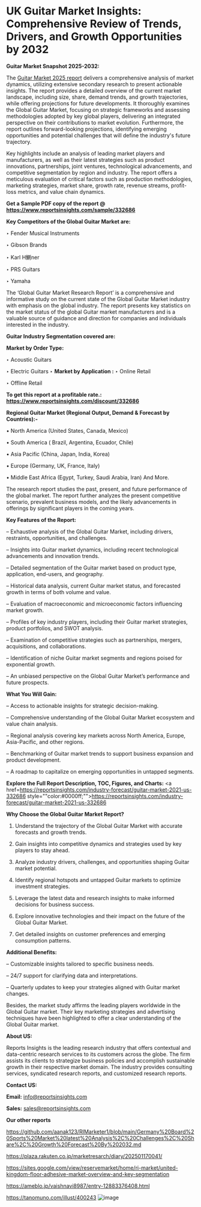 # UK Guitar Market Insights: Comprehensive Review of Trends, Drivers, and Growth Opportunities by 2032

<strong>Guitar Market Snapshot 2025-2032:</strong>

The <a href=https://www.reportsinsights.com/sample/332686>Guitar Market 2025 report</a> delivers a comprehensive analysis of market dynamics, utilizing extensive secondary research to present actionable insights. The report provides a detailed overview of the current market landscape, including size, share, demand trends, and growth trajectories, while offering projections for future developments. It thoroughly examines the Global Guitar Market, focusing on strategic frameworks and assessing methodologies adopted by key global players, delivering an integrated perspective on their contributions to market evolution. Furthermore, the report outlines forward-looking projections, identifying emerging opportunities and potential challenges that will define the industry's future trajectory.

Key highlights include an analysis of leading market players and manufacturers, as well as their latest strategies such as product innovations, partnerships, joint ventures, technological advancements, and competitive segmentation by region and industry. The report offers a meticulous evaluation of critical factors such as production methodologies, marketing strategies, market share, growth rate, revenue streams, profit-loss metrics, and value chain dynamics.

<strong>Get a Sample PDF copy of the report @ <a href=https://www.reportsinsights.com/sample/332686 style=color:#0000ff;>https://www.reportsinsights.com/sample/332686</a></strong>

<strong>Key Competitors of the Global Guitar Market are:</strong>

‣ Fender Musical Instruments

‣ Gibson Brands

‣ Karl H鰂ner

‣ PRS Guitars

‣ Yamaha

The ‘Global Guitar Market Research Report’ is a comprehensive and informative study on the current state of the Global Guitar Market industry with emphasis on the global industry. The report presents key statistics on the market status of the global Guitar market manufacturers and is a valuable source of guidance and direction for companies and individuals interested in the industry.

<strong>Guitar Industry Segmentation covered are:</strong>

<strong>Market by Order Type: </strong>

‣ Acoustic Guitars

‣ Electric Guitars
‣ 
<strong>Market by Application :</strong>
‣ Online Retail

‣ Offline Retail

<strong>To get this report at a profitable rate.: <a href=https://www.reportsinsights.com/discount/332686 style=color:#0000ff;>https://www.reportsinsights.com/discount/332686</a></strong>

<strong>Regional Guitar Market (Regional Output, Demand &amp; Forecast by Countries):-</strong>

• North America (United States, Canada, Mexico)

• South America ( Brazil, Argentina, Ecuador, Chile)

• Asia Pacific (China, Japan, India, Korea)

• Europe (Germany, UK, France, Italy)

• Middle East Africa (Egypt, Turkey, Saudi Arabia, Iran) And More.

The research report studies the past, present, and future performance of the global market. The report further analyzes the present competitive scenario, prevalent business models, and the likely advancements in offerings by significant players in the coming years.

<strong>Key Features of the Report:</strong>

– Exhaustive analysis of the Global Guitar Market, including drivers, restraints, opportunities, and challenges.

– Insights into Guitar market dynamics, including recent technological advancements and innovation trends.

– Detailed segmentation of the Guitar market based on product type, application, end-users, and geography.

– Historical data analysis, current Guitar market status, and forecasted growth in terms of both volume and value.

– Evaluation of macroeconomic and microeconomic factors influencing market growth.

– Profiles of key industry players, including their Guitar market strategies, product portfolios, and SWOT analysis.

– Examination of competitive strategies such as partnerships, mergers, acquisitions, and collaborations.

– Identification of niche Guitar market segments and regions poised for exponential growth.

– An unbiased perspective on the Global Guitar Market’s performance and future prospects.

<strong>What You Will Gain:</strong>

– Access to actionable insights for strategic decision-making.

– Comprehensive understanding of the Global Guitar Market ecosystem and value chain analysis.

– Regional analysis covering key markets across North America, Europe, Asia-Pacific, and other regions.

– Benchmarking of Guitar market trends to support business expansion and product development.

– A roadmap to capitalize on emerging opportunities in untapped segments.

<strong>Explore the Full Report Description, TOC, Figures, and Charts:</strong>
<a href=https://reportsinsights.com/industry-forecast/guitar-market-2021-us-332686 style=""color:#0000ff;"">https://reportsinsights.com/industry-forecast/guitar-market-2021-us-332686</a>

<strong>Why Choose the Global Guitar Market Report?</strong>

1. Understand the trajectory of the Global Guitar Market with accurate forecasts and growth trends.

2. Gain insights into competitive dynamics and strategies used by key players to stay ahead.

3. Analyze industry drivers, challenges, and opportunities shaping Guitar market potential.

4. Identify regional hotspots and untapped Guitar markets to optimize investment strategies.

5. Leverage the latest data and research insights to make informed decisions for business success.

6. Explore innovative technologies and their impact on the future of the Global Guitar Market.

7. Get detailed insights on customer preferences and emerging consumption patterns.

<strong>Additional Benefits:</strong>

– Customizable insights tailored to specific business needs.

– 24/7 support for clarifying data and interpretations.

– Quarterly updates to keep your strategies aligned with Guitar market changes.

Besides, the market study affirms the leading players worldwide in the Global Guitar market. Their key marketing strategies and advertising techniques have been highlighted to offer a clear understanding of the Global Guitar market.

<strong><strong>About US</strong>:</strong>

Reports Insights is the leading research industry that offers contextual and data-centric research services to its customers across the globe. The firm assists its clients to strategize business policies and accomplish sustainable growth in their respective market domain. The industry provides consulting services, syndicated research reports, and customized research reports.

<strong>Contact US:</strong>

<p class=><b>Email:</b> <a href=mailto:info@reportsinsights.com>info@reportsinsights.com</a></p>
<p class=><b>Sales:</b> <a href=mailto:sales@reportsinsights.com>sales@reportsinsights.com</a></p>

<strong>Our other reports</strong>

<a href=https://github.com/aanak123/RIMarketer1/blob/main/Germany%20Board%20Sports%20Market%20latest%20Analysis%2C%20Challenges%2C%20Share%2C%20Growth%20Forecast%20By%202032.md>https://github.com/aanak123/RIMarketer1/blob/main/Germany%20Board%20Sports%20Market%20latest%20Analysis%2C%20Challenges%2C%20Share%2C%20Growth%20Forecast%20By%202032.md</a>

<a href=https://plaza.rakuten.co.jp/marketresarch/diary/202501170041/>https://plaza.rakuten.co.jp/marketresarch/diary/202501170041/</a>

<a href=https://sites.google.com/view/reservemarket/home/ri-market/united-kingdom-floor-adhesive-market-overview-and-key-segmentation>https://sites.google.com/view/reservemarket/home/ri-market/united-kingdom-floor-adhesive-market-overview-and-key-segmentation</a>

<a href=https://ameblo.jp/vaishnavi8987/entry-12883376408.html>https://ameblo.jp/vaishnavi8987/entry-12883376408.html</a>

<a href=https://tanomuno.com/illust/400243>https://tanomuno.com/illust/400243</a>
![image](https://github.com/user-attachments/assets/45d9def0-b1da-4d02-b358-0ea8b6d31d75)
